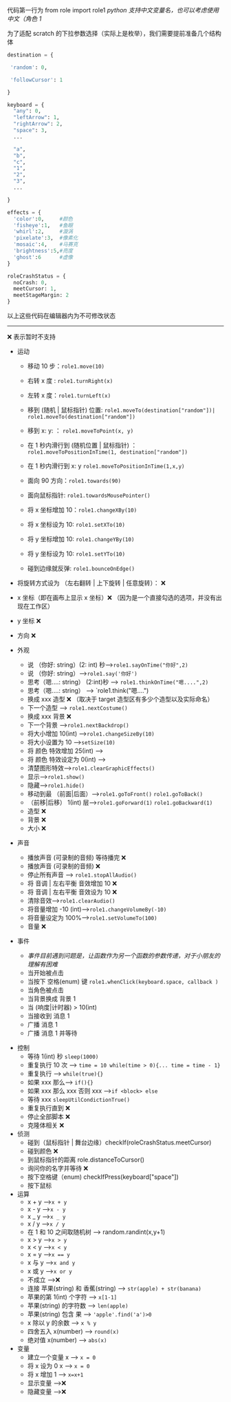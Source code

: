 代码第一行为 from role import role1
*python 支持中文变量名，也可以考虑使用中文（角色 1*



为了适配 scratch 的下拉参数选择（实际上是枚举），我们需要提前准备几个结构体

```python
destination = {

 'random': 0,

 'followCursor': 1

}

keyboard = {
  "any": 0,
  "leftArrow": 1,
  "rightArrow": 2,
  "space": 3,
  ...

  "a",
  "b",
  "c",
  "1",
  "2",
  "3",
  ...

}

effects = {
  'color':0,     #颜色
  'fisheye':1,   #鱼眼
  'whirl':2,     #漩涡
  'pixelate':3,  #像素化
  'mosaic':4,    #马赛克
  'brightness':5,#亮度
  'ghost':6      #虚像
}

roleCrashStatus = {
  noCrash: 0,
  meetCursor: 1,
  meetStageMargin: 2
}
```

以上这些代码在编辑器内为不可修改状态

---



❌ 表示暂时不支持

- 运动

  - 移动 10 步：`role1.move(10)`

  - 右转 x 度 : `role1.turnRight(x)`

  - 左转 x 度：`role1.turnLeft(x)`

  - 移到 (随机 | 鼠标指针) 位置: `role1.moveTo(destination["random"])| role1.moveTo(destination["random"])`

  - 移到 x: y: ： `role1.moveToPoint(x, y)`

  - 在 1 秒内滑行到 (随机位置 | 鼠标指针) ： `role1.moveToPositionInTime(1, destination["random"])`

  - 在 1 秒内滑行到 x: y `role1.moveToPositionInTime(1,x,y)`

  - 面向 90 方向：`role1.towards(90)`

  - 面向鼠标指针: `role1.towardsMousePointer()`

  - 将 x 坐标增加 10：`role1.changeXBy(10)`

  - 将 x 坐标设为 10: `role1.setXTo(10)`

  - 将 y 坐标增加 10: `role1.changeYBy(10)`

  - 将 y 坐标设为 10: `role1.setYTo(10)`

  - 碰到边缘就反弹: `role1.bounceOnEdge()`

* 将旋转方式设为 （左右翻转 | 上下旋转 | 任意旋转）： ❌

* x 坐标（即在画布上显示 x 坐标）❌ （因为是一个直接勾选的选项，并没有出现在工作区）

* y 坐标 ❌

* 方向 ❌

- 外观

  - 说 （你好: string）(2: int) 秒—>`role1.sayOnTime("你好",2)`
  - 说 （你好: string）—>`role1.say('你好')`
  - 思考（嗯....: string） (2:int)秒 —> `role1.thinkOnTime("嗯....",2)`
  - 思考（嗯....: string） —> `role1.think("嗯....")
  - 换成 xxx 造型 ❌ （取决于 target 造型区有多少个造型以及实际命名）
  - 下一个造型 —> `role1.nextCostume()`
  - 换成 xxx 背景 ❌
  - 下一个背景 —>`role1.nextBackdrop()`
  - 将大小增加 10(int) —>`role1.changeSizeBy(10)`
  - 将大小设置为 10 —>`setSize(10)`
  - 将 颜色 特效增加 25(int) —>
  - 将 颜色 特效设定为 0(int) —>
  - 清楚图形特效—>`role1.clearGraphicEffects()`
  - 显示—>`role1.show()`
  - 隐藏—>`role1.hide()`
  - 移动到最 （前面|后面）—>`role1.goToFront()` `role1.goToBack()`
  - （前移|后移） 1(int) 层—>`role1.goForward(1)` `role1.goBackward(1)`
  - 造型 ❌
  - 背景 ❌
  - 大小 ❌
- 声音

  - 播放声音 (可录制的音频) 等待播完 ❌
  - 播放声音 (可录制的音频) ❌
  - 停止所有声音 —> `role1.stopAllAudio()`
  - 将 音调 | 左右平衡 音效增加 10 ❌
  - 将 音调 | 左右平衡 音效设为 10 ❌
  - 清除音效—>`role1.clearAudio()`
  - 将音量增加 -10 (int)—>`role1.changeVolumeBy(-10)`
  - 将音量设定为 100%—>`role1.setVolumeTo(100)`
  - 音量 ❌
- 事件
  - *事件目前遇到问题是，让函数作为另一个函数的参数传递，对于小朋友的理解有困难*
  - 当开始被点击 
  - 当按下 空格(enum) 键 `role1.whenClick(keyboard.space, callback )`
  - 当角色被点击
  - 当背景换成 背景 1
  - 当 (响度|计时器) > 10(int)
  - 当接收到 消息 1
  - 广播 消息 1
  - 广播 消息 1 并等待

* 控制
  - 等待 1(int) 秒 `sleep(1000)`
  - 重复执行 10 次 —> `time = 10 while(time > 0){... time = time - 1}`
  - 重复执行 —> `while(true){}`
  - 如果 xxx 那么—> `if(){}`
  - 如果 xxx 那么 xxx 否则 xxx —>`if <block> else`
  - 等待 xxx `sleepUtilCondictionTrue()`
  - 重复执行直到 ❌
  - 停止全部脚本 ❌
  - 克隆体相关 ❌
* 侦测
  - 碰到（鼠标指针 | 舞台边缘）checkIf(roleCrashStatus.meetCursor)
  - 碰到颜色 ❌
  - 到鼠标指针的距离 role.distanceToCursor()
  - 询问你的名字并等待 ❌
  - 按下空格键（enum) checkIfPress(keyboard["space"])
  - 按下鼠标
* 运算
  - x + y —>`x + y`
  - x - y —>`x - y`
  - x _ y —>`x _ y`
  - x / y —>`x / y`
  - 在 1 和 10 之间取随机树 —> random.randint(x,y+1)
  - x > y —>`x > y`
  - x < y —>`x < y`
  - x = y —>`x == y`
  - x 与 y —>`x and y`
  - x 或 y —>`x or y`
  - 不成立 —>❌
  - 连接 苹果(string) 和 香蕉(string) —> `str(apple) + str(banana)`
  - 苹果的第 1(int) 个字符 —> `x[1-1]`
  - 苹果(string) 的字符数 —> `len(apple)`
  - 苹果(string) 包含 果 —> `'apple'.find('a')>0`
  - x 除以 y 的余数 —> `x % y`
  - 四舍五入 x(number) —> `round(x)`
  - 绝对值 x(number) —> `abs(x)`
* 变量
  - 建立一个变量 x —> `x = 0`
  - 将 x 设为 0 x —> `x = 0`
  - 将 x 增加 1 —> `x=x+1`
  - 显示变量 —>❌
  - 隐藏变量 —>❌
